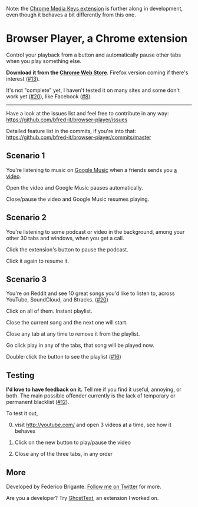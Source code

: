 Note: the [Chrome Media Keys extension](https://github.com/msfeldstein/chrome-media-keys) is further along in development, even though it behaves a bit differently from this one.

# Browser Player, a Chrome extension
Control your playback from a button and automatically pause other tabs when you play something else.

**Download it from the [Chrome Web Store](https://chrome.google.com/webstore/detail/gngdbjfdljhcameljcapolcpijlefhib)**. Firefox version coming if there's interest ([#13](https://github.com/bfred-it/browser-player/issues/13)).


It's not "complete" yet, I haven't tested it on many sites and some don't work yet ([#20](https://github.com/bfred-it/browser-player/issues/20)), like Facebook ([#8](https://github.com/bfred-it/browser-player/issues/8)).

---
Have a look at the issues list and feel free to contribute in any way: https://github.com/bfred-it/browser-player/issues

Detailed feature list in the commits, if you're into that: https://github.com/bfred-it/browser-player/commits/master

## Scenario 1

You're listening to music on [Google Music](https://music.google.com) when a friends sends you [a video](https://www.youtube.com/watch?v=dQw4w9WgXcQ).

Open the video and Google Music pauses automatically.

Close/pause the video and Google Music resumes playing.

## Scenario 2

You're listening to some podcast or video in the background, among your other 30 tabs and windows, when you get a call.

Click the extension's button to pause the podcast.

Click it again to resume it.

## Scenario 3

You're on Reddit and see 10 great songs you'd like to listen to, across YouTube, SoundCloud, and 8tracks. ([#20](https://github.com/bfred-it/browser-player/issues/20))

Click on all of them. Instant playlist.

Close the current song and the next one will start.

Close any tab at any time to remove it from the playlist.

Go click play in any of the tabs, that song will be played now.

Double-click the button to see the playlist ([#16](https://github.com/bfred-it/browser-player/issues/16))

## Testing

**I'd love to have feedback on it.** Tell me if you find it useful, annoying, or both. The main possible offender currently is the lack of temporary or permanent blacklist ([#12](https://github.com/bfred-it/browser-player/issues/12)).

To test it out,

0. visit http://youtube.com/ and open 3 videos at a time, see how it behaves

0. Click on the new button to play/pause the video

0. Close any of the three tabs, in any order

## More

Developed by Federico Brigante. [Follow me on Twitter](https://twitter.com/bfred_it) for more.

Are you a developer? Try [GhostText](https://github.com/Cacodaimon/GhostText-for-SublimeText/), an extension I worked on.
